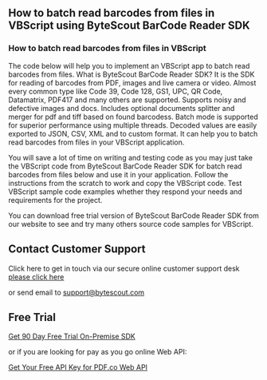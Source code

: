 ## How to batch read barcodes from files in VBScript using ByteScout BarCode Reader SDK

### How to batch read barcodes from files in VBScript

The code below will help you to implement an VBScript app to batch read barcodes from files. What is ByteScout BarCode Reader SDK? It is the SDK for reading of barcodes from PDF, images and live camera or video. Almost every common type like Code 39, Code 128, GS1, UPC, QR Code, Datamatrix, PDF417 and many others are supported. Supports noisy and defective images and docs. Includes optional documents splitter and merger for pdf and tiff based on found barcodess. Batch mode is supported for superior performance using multiple threads. Decoded values are easily exported to JSON, CSV, XML and to custom format. It can help you to batch read barcodes from files in your VBScript application.

You will save a lot of time on writing and testing code as you may just take the VBScript code from ByteScout BarCode Reader SDK for batch read barcodes from files below and use it in your application. Follow the instructions from the scratch to work and copy the VBScript code. Test VBScript sample code examples whether they respond your needs and requirements for the project.

You can download free trial version of ByteScout BarCode Reader SDK from our website to see and try many others source code samples for VBScript.

## Contact Customer Support

Click here to get in touch via our secure online customer support desk [please click here](https://bytescout.zendesk.com/hc/en-us/requests/new?subject=ByteScout%20BarCode%20Reader%20SDK%20Question)

or send email to [support@bytescout.com](mailto:support@bytescout.com?subject=ByteScout%20BarCode%20Reader%20SDK%20Question) 

## Free Trial

[Get 90 Day Free Trial On-Premise SDK](https://bytescout.com/download/web-installer?utm_source=github-readme)

or if you are looking for pay as you go online Web API:

[Get Your Free API Key for PDF.co Web API](https://pdf.co/documentation/api?utm_source=github-readme)